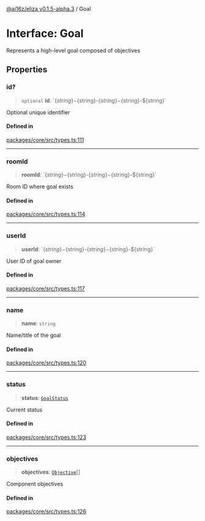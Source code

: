[@ai16z/eliza v0.1.5-alpha.3](../index.md) / Goal

# Interface: Goal

Represents a high-level goal composed of objectives

## Properties

### id?

> `optional` **id**: \`$\{string\}-$\{string\}-$\{string\}-$\{string\}-$\{string\}\`

Optional unique identifier

#### Defined in

[packages/core/src/types.ts:111](https://github.com/AIFlowML/eliza_aiflow/blob/main/packages/core/src/types.ts#L111)

***

### roomId

> **roomId**: \`$\{string\}-$\{string\}-$\{string\}-$\{string\}-$\{string\}\`

Room ID where goal exists

#### Defined in

[packages/core/src/types.ts:114](https://github.com/AIFlowML/eliza_aiflow/blob/main/packages/core/src/types.ts#L114)

***

### userId

> **userId**: \`$\{string\}-$\{string\}-$\{string\}-$\{string\}-$\{string\}\`

User ID of goal owner

#### Defined in

[packages/core/src/types.ts:117](https://github.com/AIFlowML/eliza_aiflow/blob/main/packages/core/src/types.ts#L117)

***

### name

> **name**: `string`

Name/title of the goal

#### Defined in

[packages/core/src/types.ts:120](https://github.com/AIFlowML/eliza_aiflow/blob/main/packages/core/src/types.ts#L120)

***

### status

> **status**: [`GoalStatus`](../enumerations/GoalStatus.md)

Current status

#### Defined in

[packages/core/src/types.ts:123](https://github.com/AIFlowML/eliza_aiflow/blob/main/packages/core/src/types.ts#L123)

***

### objectives

> **objectives**: [`Objective`](Objective.md)[]

Component objectives

#### Defined in

[packages/core/src/types.ts:126](https://github.com/AIFlowML/eliza_aiflow/blob/main/packages/core/src/types.ts#L126)
